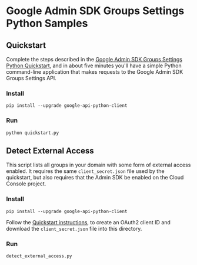 # Google Admin SDK Groups Settings Python Samples

## Quickstart

Complete the steps described in the [Google Admin SDK Groups Settings Python
Quickstart](https://developers.google.com/admin-sdk/groups-settings/quickstart/python),
and in about five minutes you'll have a simple Python command-line application
that makes requests to the Google Admin SDK Groups Settings API.

### Install

```
pip install --upgrade google-api-python-client
```

### Run

```
python quickstart.py
```

## Detect External Access

This script lists all groups in your domain with some form of external access
enabled. It requires the same `client_secret.json` file used by the quickstart,
but also requires that the Admin SDK be enabled on the Cloud Console project.

### Install

```
pip install --upgrade google-api-python-client
```

Follow the [Quickstart instructions](https://developers.google.com/admin-sdk/groups-settings/quickstart/python),
to create an OAuth2 client ID and download the `client_secret.json` file into
this directory.

### Run

```
detect_external_access.py
```
